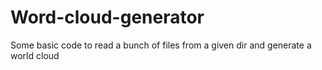 # Word-cloud-generator
Some basic code to read a bunch of files from a given dir and generate a world cloud
